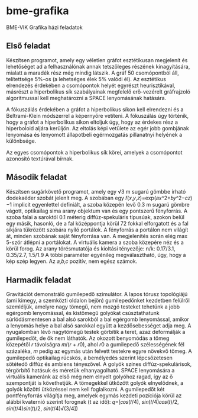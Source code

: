 # bme-grafika
BME-VIK Grafika házi feladatok

## Első feladat

Készítsen programot, amely egy véletlen gráfot esztétikusan megjelenít és lehetőséget ad a felhasználónak annak tetszőleges részének kinagyítására, mialatt a maradék rész még mindig látszik. A gráf 50 csomópontból áll, telítettsége 5%-os (a lehetséges élek 5% valódi él). Az esztétikus elrendezés érdekében a csomópontok helyét egyrészt heurisztikával, másrészt a hiperbolikus sík szabályainak megfelelő erő-vezérelt gráfrajzoló algoritmussal kell meghatározni a SPACE lenyomásának hatására.

A fókuszálás érdekében a gráfot a hiperbolikus síkon kell elrendezni és a Beltrami-Klein módszerrel a képernyőre vetíteni. A fókuszálás úgy történik, hogy a gráfot a hiperbolikus síkon eltoljuk úgy, hogy az érdekes rész a hiperboloid aljára kerüljön. Az eltolás képi vetülete az egér jobb gombjának lenyomása és lenyomott állapotbeli egérmozgatás pillanatnyi helyének a különbsége.

Az egyes csomópontok a hiperbolikus sík körei, amelyek a csomópontot azonosító textúrával bírnak.

## Második feladat

Készítsen sugárkövető programot, amely egy √3 m sugarú gömbbe írható dodekaéder szobát jelenít meg. A szobában egy 𝑓(𝑥,𝑦,𝑧)=exp⁡(𝑎𝑥^2+𝑏𝑦^2−𝑐𝑧)−1 implicit egyenlettel definiált, a szoba közepén levő 0.3 m sugarú gömbre vágott, optikailag sima arany objektum van és egy pontszerű fényforrás. A szoba falai a saroktól 0.1 méterig diffúz-spekuláris típusúak, azokon belül egy másik, hasonló, de a fal középpontja körül 72 fokkal elforgatott és a fal síkjára tükrözött szobára nyíló portálok. A fényforrás a portálon nem világít át, minden szobának saját fényforrása van. A megjelenítés során elég max 5-ször átlépni a portálokat. A virtuális kamera a szoba közepére néz és a körül forog. Az arany törésmutatója és kioltási tényezője: n/k: 0.17/3.1, 0.35/2.7, 1.5/1.9 A többi paraméter egyénileg megválasztható, úgy, hogy a kép szép legyen. Az 𝑎,𝑏,𝑐 pozitív, nem egész számok.

## Harmadik feladat

Gravitációt demonstráló gumilepedő szimulátor. A lapos tórusz topológiájú (ami kimegy, a szemközti oldalon bejön) gumilepedőnket kezdetben felülről szemléljük, amelyre nagy tömegű, nem mozgó testeket tehetünk a jobb egérgomb lenyomással, és kistömegű golyókat csúsztathatunk súrlódásmentesen a bal alsó sarokból a bal egérgomb lenyomással, amikor a lenyomás helye a bal alsó sarokkal együtt a kezdősebességet adja meg. A nyugalomban lévő nagytömegű testek görbítik a teret, azaz deformálják a gumilepedőt, de ők nem láthatók. Az okozott benyomódás a tömeg közepétől 𝑟 távolságra 𝑚/(𝑟 + 𝑟0), ahol 𝑟0 a gumilepedő szélességének fél százaléka, 𝑚 pedig az egymás után felvett testekre egyre növekvő tömeg. A gumilepedő optikailag rücskös, a bemélyedés szerint lépcsőzetesen sötétedő diffúz és ambiens tényezővel. A golyók színes diffúz-spekulárisok, térgörbítő hatásuk és méretük elhanyagolható. SPACE lenyomására a virtuális kameránk az első még nem elnyelt golyóhoz ragad, így az ő szempontját is követhetjük. A tömegekkel ütközött golyók elnyelődnek, a golyók közötti ütközéssel nem kell foglalkozni. A gumilepedőt két pontfényforrás világítja meg, amelyek egymás kezdeti pozíciója körül az alábbi kvaternió szerint forognak (t az idő): 𝑞=[𝑐𝑜𝑠(𝑡/4), 𝑠𝑖𝑛(𝑡/4)𝑐𝑜𝑠(𝑡)/2, 𝑠𝑖𝑛(𝑡/4)𝑠𝑖𝑛(𝑡)/2, 𝑠𝑖𝑛(𝑡/4)√(3/4])
